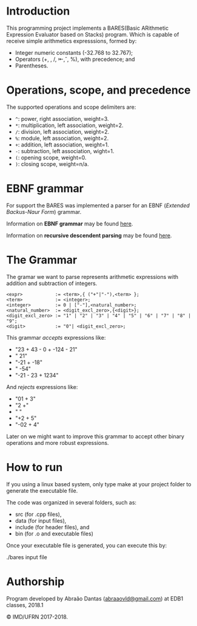 # Introduction

This programming project implements a BARES(Basic ARithmetic Expression Evaluator based on Stacks) program. Which is capable of receive simple arithmetics expresssions, formed by:

* Integer numeric constants (-32.768 to 32.767);
* Operators (+, , /, ⇤,ˆ, %), with precedence; and
* Parentheses.

# Operations, scope, and precedence

The supported operations and scope delimiters are:

- `^`: power, right association, weight=3.
- `*`: multiplication, left association, weight=2.
- `/`: division, left association, weight=2.
- `%`: module, left association, weight=2.
- `+`: addition, left association, weight=1.
- `-`: subtraction, left association, wight=1.
- `(`: opening scope, weight=0.
- `)`: closing scope, weight=n/a.

# EBNF grammar

For support the BARES was implemented  a parser for an EBNF (_Extended Backus-Naur Form_) grammar.

Information on **EBNF grammar** may be found [here](https://en.wikipedia.org/wiki/Extended_Backus–Naur_Form).

Information on **recursive descendent parsing** may be found [here](https://en.wikipedia.org/wiki/Recursive_descent_parser).

# The Grammar

The gramar we want to parse represents arithmetic expressions with addition and subtraction of integers.

    <expr>            := <term>,{ ("+"|"-"),<term> };
    <term>            := <integer>;
    <integer>         := 0 | ["-"],<natural_number>;
    <natural_number>  := <digit_excl_zero>,{<digit>};
    <digit_excl_zero> := "1" | "2" | "3" | "4" | "5" | "6" | "7" | "8" | "9";
    <digit>           := "0"| <digit_excl_zero>;

This grammar _accepts_ expressions like:

* "23 + 43 - 0   + -124 - 21"
* " 21"
* "-21 +     -18"
* " -54"
* "-21 - 23 + 1234"

And _rejects_ expressions like:

* "01 + 3"
* "2 +"
* "  "
* "+2 + 5"
* "-02 + 4"

Later on we might want to improve this grammar to accept other binary operations and more robust expressions.

# How to run

If you using a linux based system, only type make at your project folder to generate the executable file.

The code was organized in several folders, such as:


* src (for .cpp files),
* data (for input files),
* include (for header files), and
* bin (for .o and executable files)

Once your executable file is generated, you can execute this by:

./bares input file


# Authorship

Program developed by Abraão Dantas (<abraaovld@gmail.com>) at EDB1 classes, 2018.1

&copy; IMD/UFRN 2017-2018.
